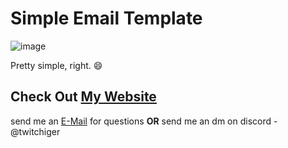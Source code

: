 # Simple Email Template

![image](https://github.com/devTwitchiger/email-template/assets/137188602/1c949c1a-4b5e-4518-ba73-b3eee0e97583)

Pretty simple, right. 😄

## Check Out [My Website](http://twitchiger.gq/)

send me an [E-Mail](mailto:twitchiger@duck.com) for questions **OR** send me an dm on discord - @twitchiger
